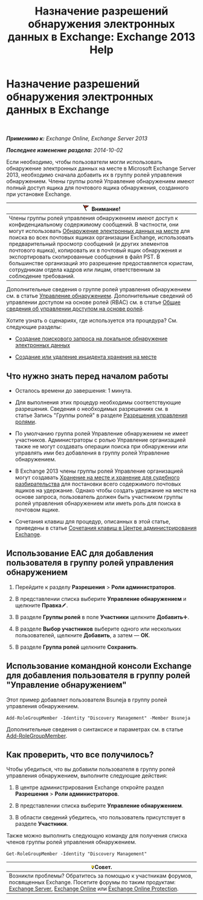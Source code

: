 ﻿---
title: 'Назначение разрешений обнаружения электронных данных в Exchange: Exchange 2013 Help'
TOCTitle: Назначение разрешений обнаружения электронных данных в Exchange
ms:assetid: 729e09d8-614b-431f-ae04-ae41fb4c628e
ms:mtpsurl: https://technet.microsoft.com/ru-ru/library/Dd298059(v=EXCHG.150)
ms:contentKeyID: 50488404
ms.date: 04/30/2018
mtps_version: v=EXCHG.150
ms.translationtype: HT
---

# Назначение разрешений обнаружения электронных данных в Exchange

 

_**Применимо к:** Exchange Online, Exchange Server 2013_

_**Последнее изменение раздела:** 2014-10-02_

Если необходимо, чтобы пользователи могли использовать обнаружение электронных данных на месте в Microsoft Exchange Server 2013, необходимо сначала добавить их в группу ролей управления обнаружением. Члены группы ролей Управление обнаружением имеют полный доступ ящика для почтового ящика обнаружения, созданного при установке Exchange.

<table>
<thead>
<tr class="header">
<th><img src="images/Dd876857.Caution(EXCHG.150).gif" title="Внимание!" alt="Внимание!" />Внимание!</th>
</tr>
</thead>
<tbody>
<tr class="odd">
<td>Члены группы ролей управления обнаружением имеют доступ к конфиденциальному содержимому сообщений. В частности, они могут использовать <a href="in-place-ediscovery-exchange-2013-help.md">Обнаружение электронных данных на месте</a> для поиска во всех почтовых ящиках организации Exchange, использовать предварительный просмотр сообщений (и других элементов почтового ящика), копировать их в почтовый ящик обнаружения и экспортировать скопированные сообщения в файл PST. В большинстве организаций это разрешение предоставляется юристам, сотрудникам отдела кадров или лицам, ответственным за соблюдение требований.<br />
</td>
</tr>
</tbody>
</table>


Дополнительные сведения о группе ролей управления обнаружением см. в статье [Управление обнаружением](discovery-management-exchange-2013-help.md). Дополнительные сведений об управлении доступом на основе ролей (RBAC) см. в статье [Общие сведения об управлении доступом на основе ролей](understanding-role-based-access-control-exchange-2013-help.md).

Хотите узнать о сценариях, где используется эта процедура? См. следующие разделы:

  - [Создание поискового запроса на локальное обнаружение электронных данных](create-an-in-place-ediscovery-search-exchange-2013-help.md)

  - [Создание или удаление инцидента хранения на месте](create-or-remove-an-in-place-hold-exchange-2013-help.md)

## Что нужно знать перед началом работы

  - Осталось времени до завершения: 1 минута.

  - Для выполнения этих процедур необходимы соответствующие разрешения. Сведения о необходимых разрешениях см. в статье Запись "Группы ролей" в разделе [Разрешения управления ролями](role-management-permissions-exchange-2013-help.md).

  - По умолчанию группа ролей Управление обнаружением не имеет участников. Администраторы с ролью Управление организацией также не могут создавать операции поиска при обнаружении или управлять ими без добавления в группу ролей Управление обнаружением.

  - В Exchange 2013 члены группы ролей Управление организацией могут создавать [Хранение на месте и хранение для судебного разбирательства](in-place-hold-and-litigation-hold-exchange-2013-help.md) для постановки всего содержимого почтовых ящиков на удержание. Однако чтобы создать удержание на месте на основе запроса, пользователь должен быть участником группы ролей управления обнаружением или иметь роль для поиска в почтовом ящике.

  - Сочетания клавиш для процедур, описанных в этой статье, приведены в статье [Сочетания клавиш в Центре администрирования Exchange](keyboard-shortcuts-in-the-exchange-admin-center-exchange-online-protection-help.md).

## Использование EAC для добавления пользователя в группу ролей управления обнаружением

1.  Перейдите к разделу **Разрешения** \> **Роли администраторов**.

2.  В представлении списка выберите **Управление обнаружением** и щелкните **Правка**![Значок редактирования](images/Bb124582.6f53ccb2-1f13-4c02-bea0-30690e6ea71d(EXCHG.150).gif "Значок редактирования").

3.  В разделе **Группы ролей** в поле **Участники** щелкните **Добавить**![Значок добавления](images/JJ218640.c1e75329-d6d7-4073-a27d-498590bbb558(EXCHG.150).gif "Значок добавления").

4.  В разделе **Выбор участников** выберите одного или нескольких пользователей, щелкните **Добавить**, а затем — **ОК**.

5.  В разделе **Группа ролей** щелкните **Сохранить**.

## Использование командной консоли Exchange для добавления пользователя в группу ролей "Управление обнаружением"

Этот пример добавляет пользователя Bsuneja в группу ролей управления обнаружением.

    Add-RoleGroupMember -Identity "Discovery Management" -Member Bsuneja

Дополнительные сведения о синтаксисе и параметрах см. в статье [Add-RoleGroupMember](https://technet.microsoft.com/ru-ru/library/dd638207\(v=exchg.150\)).

## Как проверить, что все получилось?

Чтобы убедиться, что вы добавили пользователя в группу ролей управления обнаружением, выполните следующие действия:

1.  В центре администрирования Exchange откройте раздел **Разрешения** \> **Роли администраторов**.

2.  В представлении списка выберите **Управление обнаружением**.

3.  В области сведений убедитесь, что пользователь присутствует в разделе **Участники**.

Также можно выполнить следующую команду для получения списка членов группы ролей управления обнаружением.

    Get-RoleGroupMember -Identity "Discovery Management"

<table>
<thead>
<tr class="header">
<th><img src="images/Bb124558.tip(EXCHG.150).gif" title="Совет" alt="Совет" />Совет.</th>
</tr>
</thead>
<tbody>
<tr class="odd">
<td>Возникли проблемы? Обратитесь за помощью к участникам форумов, посвященных Exchange. Посетите форумы по таким продуктам: <a href="https://go.microsoft.com/fwlink/p/?linkid=60612">Exchange Server</a>, <a href="https://go.microsoft.com/fwlink/p/?linkid=267542">Exchange Online</a> или <a href="https://go.microsoft.com/fwlink/p/?linkid=285351">Exchange Online Protection</a>.</td>
</tr>
</tbody>
</table>

